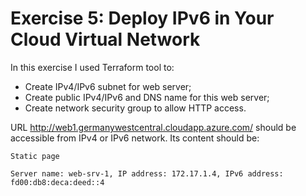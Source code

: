 # Exercise 5: Deploy IPv6 in Your Cloud Virtual Network

In this exercise I used Terraform tool to: 
* Create IPv4/IPv6 subnet for web server;
* Create public IPv4/IPv6 and DNS name for this web server;
* Create network security group to allow HTTP access.

URL http://web1.germanywestcentral.cloudapp.azure.com/ should be accessible from IPv4 or IPv6 network.
Its content should be: 
```
Static page

Server name: web-srv-1, IP address: 172.17.1.4, IPv6 address: fd00:db8:deca:deed::4
```